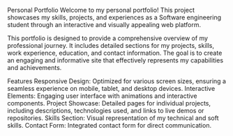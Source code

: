 
Personal Portfolio
Welcome to my personal portfolio! This project showcases my skills, projects, and experiences as a Software engineering student through an interactive and visually appealing web platform.

This portfolio is designed to provide a comprehensive overview of my professional journey. It includes detailed sections for my projects, skills, work experience, education, and contact information. The goal is to create an engaging and informative site that effectively represents my capabilities and achievements.

Features
Responsive Design: Optimized for various screen sizes, ensuring a seamless experience on mobile, tablet, and desktop devices.
Interactive Elements: Engaging user interface with animations and interactive components.
Project Showcase: Detailed pages for individual projects, including descriptions, technologies used, and links to live demos or repositories.
Skills Section: Visual representation of my technical and soft skills.
Contact Form: Integrated contact form for direct communication.

